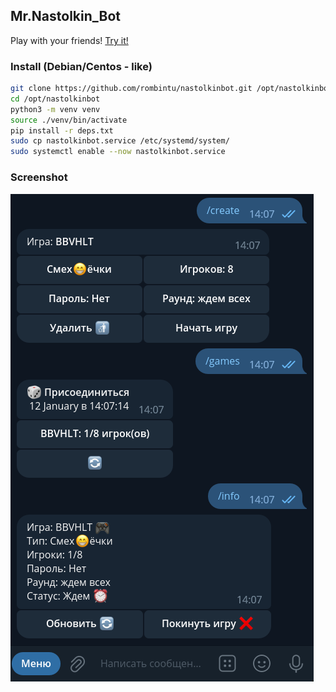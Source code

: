 ## Mr.Nastolkin_Bot
Play with your friends! [Try it!](https://t.me/mr_nastolkin_bot)

### Install (Debian/Centos - like)
```bash
git clone https://github.com/rombintu/nastolkinbot.git /opt/nastolkinbot
cd /opt/nastolkinbot
python3 -m venv venv
source ./venv/bin/activate
pip install -r deps.txt
sudo cp nastolkinbot.service /etc/systemd/system/
sudo systemctl enable --now nastolkinbot.service
```

### Screenshot
![img](./screenshots/image_1.png)